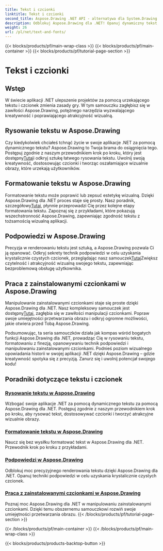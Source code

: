 ```yaml
---
title: Tekst i czcionki
linktitle: Tekst i czcionki
second_title: Aspose.Drawing .NET API - alternatywa dla System.Drawing.Common
description: Odblokuj Aspose.Drawing dla .NET! Opanuj dynamiczny tekst, czcionki i tworzenie obrazów. Doskonałe formatowanie tekstu, podpowiedzi i manipulacja czcionkami w celu uzyskania krystalicznie czystych efektów wizualnych.
weight: 26
url: /pl/net/text-and-fonts/
---
```


{{< blocks/products/pf/main-wrap-class >}}
{{< blocks/products/pf/main-container >}}
{{< blocks/products/pf/tutorial-page-section >}}

# Tekst i czcionki


## Wstęp
W świecie aplikacji .NET ulepszenie projektów za pomocą urzekającego tekstu i czcionek zmienia zasady gry. W tym samouczku zagłębisz się w zawiłości Aspose.Drawing, potężnego narzędzia wyzwalającego kreatywność i poprawiającego atrakcyjność wizualną.

## Rysowanie tekstu w Aspose.Drawing
Czy kiedykolwiek chciałeś tchnąć życie w swoje aplikacje .NET za pomocą dynamicznego tekstu? Aspose.Drawing to Twoja brama do osiągnięcia tego. Postępuj zgodnie z naszym przewodnikiem krok po kroku, który jest dostępny[Tutaj](./draw-text/)i odkryj sztukę łatwego rysowania tekstu. Uwolnij swoją kreatywność, dostosowując czcionki i tworząc oszałamiające wizualnie obrazy, które urzekają użytkowników.

## Formatowanie tekstu w Aspose.Drawing
 Formatowanie tekstu może poprawić lub zepsuć estetykę wizualną. Dzięki Aspose.Drawing dla .NET proces staje się prosty. Nasz poradnik, szczegółowy[Tutaj](./format-text/), płynnie przeprowadzi Cię przez kolejne etapy formatowania tekstu. Zapoznaj się z przykładami, które pokazują wszechstronność Aspose.Drawing, zapewniając zgodność tekstu z tożsamością wizualną aplikacji.

## Podpowiedzi w Aspose.Drawing
 Precyzja w renderowaniu tekstu jest sztuką, a Aspose.Drawing pozwala Ci ją opanować. Odkryj sekrety technik podpowiedzi w celu uzyskania krystalicznie czystych czcionek, przeglądając nasz samouczek[Tutaj](./hinting/)Zwiększ czytelność i atrakcyjność wizualną swojego tekstu, zapewniając bezproblemową obsługę użytkownika.

## Praca z zainstalowanymi czcionkami w Aspose.Drawing
 Manipulowanie zainstalowanymi czcionkami staje się proste dzięki Aspose.Drawing dla .NET. Nasz kompleksowy samouczek jest dostępny[Tutaj](./installed-fonts/), zagłębia się w zawiłości manipulacji czcionkami. Popraw swoje umiejętności przetwarzania obrazu i odkryj ogromne możliwości, jakie otwiera przed Tobą Aspose.Drawing.

Podsumowując, ta seria samouczków działa jak kompas wśród bogatych funkcji Aspose.Drawing dla .NET, prowadząc Cię w rysowaniu tekstu, formatowaniu z finezją, opanowywaniu technik podpowiedzi i manipulowaniu zainstalowanymi czcionkami. Podnieś poziom wizualnego opowiadania historii w swojej aplikacji .NET dzięki Aspose.Drawing – gdzie kreatywność spotyka się z precyzją. Zanurz się i uwolnij potencjał swojego kodu!
## Poradniki dotyczące tekstu i czcionek
### [Rysowanie tekstu w Aspose.Drawing](./draw-text/)
Wzbogać swoje aplikacje .NET za pomocą dynamicznego tekstu za pomocą Aspose.Drawing dla .NET. Postępuj zgodnie z naszym przewodnikiem krok po kroku, aby rysować tekst, dostosowywać czcionki i tworzyć atrakcyjne wizualnie obrazy.
### [Formatowanie tekstu w Aspose.Drawing](./format-text/)
Naucz się bez wysiłku formatować tekst w Aspose.Drawing dla .NET. Przewodnik krok po kroku z przykładami.
### [Podpowiedzi w Aspose.Drawing](./hinting/)
Odblokuj moc precyzyjnego renderowania tekstu dzięki Aspose.Drawing dla .NET. Opanuj techniki podpowiedzi w celu uzyskania krystalicznie czystych czcionek.
### [Praca z zainstalowanymi czcionkami w Aspose.Drawing](./installed-fonts/)
Poznaj moc Aspose.Drawing dla .NET w manipulowaniu zainstalowanymi czcionkami. Dzięki temu obszernemu samouczkowi rozwiń swoje umiejętności przetwarzania obrazu.
{{< /blocks/products/pf/tutorial-page-section >}}

{{< /blocks/products/pf/main-container >}}
{{< /blocks/products/pf/main-wrap-class >}}

{{< blocks/products/products-backtop-button >}}
